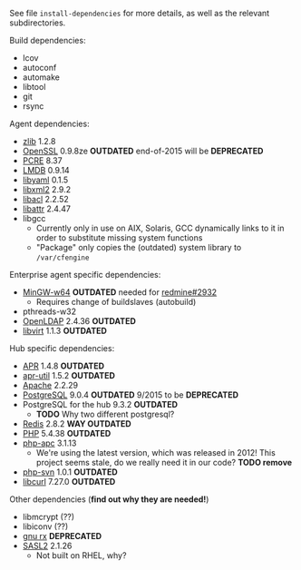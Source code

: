 See file `install-dependencies` for more details, as well as the
relevant subdirectories.


Build dependencies:

* lcov
* autoconf
* automake
* libtool
* git
* rsync

Agent dependencies:

* [zlib](http://www.zlib.net/) 1.2.8
* [OpenSSL](http://openssl.org/) 0.9.8ze **OUTDATED** end-of-2015 will be **DEPRECATED**
* [PCRE](http://ftp.csx.cam.ac.uk/pub/software/programming/pcre/) 8.37
* [LMDB](https://github.com/LMDB/lmdb/) 0.9.14
* [libyaml](http://pyyaml.org/wiki/LibYAML) 0.1.5
* [libxml2](http://xmlsoft.org/libxml2/) 2.9.2
* [libacl](http://download.savannah.gnu.org/releases/acl/) 2.2.52
* [libattr](http://download.savannah.gnu.org/releases/attr/) 2.4.47
* libgcc
  * Currently only in use on AIX, Solaris, GCC dynamically links to it in order
    to substitute missing system functions
  * "Package" only copies the (outdated) system library to `/var/cfengine`

Enterprise agent specific dependencies:

* [MinGW-w64](http://sourceforge.net/projects/mingw-w64/) **OUTDATED** needed
  for [redmine#2932](https://dev.cfengine.com/issues/2932)
  * Requires change of buildslaves (autobuild)
* pthreads-w32
* [OpenLDAP](http://www.openldap.org/software/download/) 2.4.36 **OUTDATED**
* [libvirt](http://libvirt.org/sources/stable_updates/) 1.1.3 **OUTDATED**

Hub specific dependencies:

* [APR](https://apr.apache.org/) 1.4.8 **OUTDATED**
* [apr-util](https://apr.apache.org/) 1.5.2 **OUTDATED**
* [Apache](http://httpd.apache.org/) 2.2.29
* [PostgreSQL](http://www.postgresql.org/) 9.0.4 **OUTDATED** 9/2015 to be **DEPRECATED**
* PostgreSQL for the hub 9.3.2  **OUTDATED**
  * **TODO** Why two different postgresql?
* [Redis](http://redis.io/) 2.8.2 **WAY OUTDATED**
* [PHP](http://php.net/) 5.4.38 **OUTDATED**
* [php-apc](https://pecl.php.net/package/APC) 3.1.13
  * We're using the latest version, which was released in 2012!
    This project seems stale, do we really need it in our code?
    **TODO remove**
* [php-svn](https://pecl.php.net/package/svn) 1.0.1 **OUTDATED**
* [libcurl](http://curl.haxx.se/download.html) 7.27.0 **OUTDATED**

Other dependencies (**find out why they are needed!**)

* libmcrypt (??)
* libiconv  (??)
* [gnu rx](http://www.gnu.org/software/rx/rx.html) **DEPRECATED**
* [SASL2](https://cyrusimap.org/mediawiki/index.php/Downloads) 2.1.26
  * Not built on RHEL, why?

